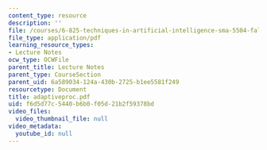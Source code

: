 ```yaml
---
content_type: resource
description: ''
file: /courses/6-825-techniques-in-artificial-intelligence-sma-5504-fall-2002/f6d5d77c5440b6b0f05d21b2f59378bd_adaptiveproc.pdf
file_type: application/pdf
learning_resource_types:
- Lecture Notes
ocw_type: OCWFile
parent_title: Lecture Notes
parent_type: CourseSection
parent_uid: 6a589034-124a-430b-2725-b1ee5581f249
resourcetype: Document
title: adaptiveproc.pdf
uid: f6d5d77c-5440-b6b0-f05d-21b2f59378bd
video_files:
  video_thumbnail_file: null
video_metadata:
  youtube_id: null
---
```

